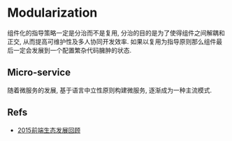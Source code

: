 # Modularization

组件化的指导策略一定是分治而不是复用, 分治的目的是为了使得组件之间解耦和正交, 从而提高可维护性及多人协同开发效率. 如果以复用为指导原则那么组件最后一定会发展到一个配置繁杂代码臃肿的状态.

## Micro-service
随着微服务的发展, 基于语言中立性原则构建微服务, 逐渐成为一种主流模式.

## Refs
* [2015前端生态发展回顾](https://github.com/kuitos/kuitos.github.io/issues/32)
